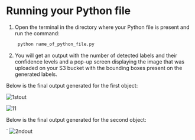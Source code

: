 # Running your Python file
1. Open the terminal in the directory where your Python file is present and run the command:

   ```sh
    python name_of_python_file.py
   ```
2. You will get an output with the number of detected labels and their confidence levels and a pop-up screen displaying the image that was uploaded on your S3 bucket 
   with the bounding boxes present on the generated labels.

Below is the final output generated for the first object:

   ![1stout](https://github.com/user-attachments/assets/d99f7f92-8cc8-4c8f-9daf-c59af341fa63)
   
   ![11](https://github.com/user-attachments/assets/3cefb920-4eac-46cd-a4da-543889c56dd0)

Below is the final output generated for the second object:

   ` ![2ndout](https://github.com/user-attachments/assets/68939b34-9e5c-40d8-ba0e-f31b1c529875)




   


   

   


     


